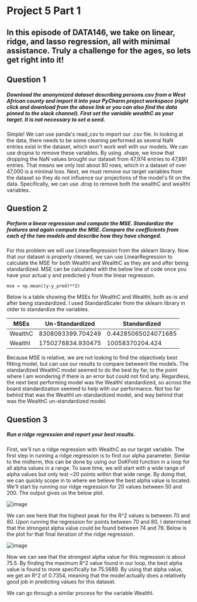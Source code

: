 # Project 5 Part 1

## In this episode of DATA146, we take on linear, ridge, and lasso regression, all with minimal assistance. Truly a challenge for the ages, so lets get right into it!

## Question 1
##### Download the anonymized dataset describing persons.csv from a West African county and import it into your PyCharm project workspace (right click and download from the above link or you can also find the data pinned to the slack channel). First set the variable wealthC as your target. It is not necessary to set a seed.

Simple! We can use panda's read_csv to import our .csv file. In looking at the data, there needs to be some cleaning performed as several NaN entries exist in the dataset, which won't work well with our models. We can use dropna to remove these variables. By using .shape, we know that dropping the NaN values brought our dataset from 47,974 entries to 47,891 entries. That means we only lost about 80 rows, which in a dataset of over 47,000 is a minimal loss. Next, we must remove our target variables from the dataset so they do not influence our projections of the model's fit on the data. Specifically, we can use .drop to remove both the wealthC and wealthI variables. 


## Question 2
##### Perform a linear regression and compute the MSE. Standardize the features and again compute the MSE. Compare the coefficients from each of the two models and describe how they have changed.

For this problem we will use LinearRegression from the sklearn library. Now that our dataset is properly cleaned, we can use LinearRegression to calculate the MSE for both WealthI and WealthC as they are and after being standardized. MSE can be calculated with the below line of code once you have your actual y and predicted y from the linear regression.

```
mse = np.mean((y-y_pred)**2)
```

Below is a table showing the MSEs for WealthC and WealthI, both as-is and after being standardized. I used StandardScaler from the sklearn library in otder to standardize the variables. 

| MSEs  | Un-Standardized | Standardized  |
| ------------- | ------------- | ------------- |
| WealthC | 8308093399.704249  | 0.44285065024071685 |
| WealthI  | 1750276834.930475  | 10058370204.424  |

Because MSE is relative, we are not looking to find the objectively best fitting model, but can use our results to compare betweent the models. The standardized WealthC model seemed to do the best by far, to the point where I am wondering if there is an error but could not find any. Regardless, the next best performing model was the WealthI standardized, so across the board standardization seemed to help with our performance. Not too far behind that was the WealthI un-standardized model, and way behind that was the WealthC un-standardized model. 


## Question 3
##### Run a ridge regression and report your best results.

First, we'll run a ridge regression with WealthC as our target variable. The first step in running a ridge regression is to find our alpha parameter. Similar to the midterm, this can be done by using our DoKFold function in a loop for all alpha values in a range. To save time, we will start with a wide range of alpha values but only test ~20 points within that wide range. By doing that, we can quickly scope in to where we believe the best alpha value is located. We'll start by running our ridge regression for 20 values between 50 and 200. The output gives us the below plot.

![image](https://user-images.githubusercontent.com/78165529/115160231-27837600-a065-11eb-92d0-2147bc5f6a8d.png)

We can see here that the highest peak for the R^2 values is between 70 and 80. Upon running the regression for points between 70 and 80, I determined that the strongest alpha value could be found between 74 and 76. Below is the plot for that final iteration of the ridge regression.

![image](https://user-images.githubusercontent.com/78165529/115160280-73ceb600-a065-11eb-89ac-527189820121.png)

Now we can see that the strongest alpha value for this regression is about 75.5. By finding the maximum R^2 value found in our loop, the best alpha value is found to more specifically be 75.5689. By using that alpha value, we get an R^2 of 0.7354, meaning that the model actually does a relatively good job in predicting values for this dataset. 


We can go through a similar process for the variable WealthI. 
